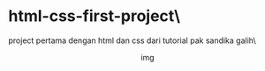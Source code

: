 # html-css-first-project\
project pertama dengan html dan css dari tutorial pak sandika galih\
<p align="center">
  img<src="./image/
 </p>
  




